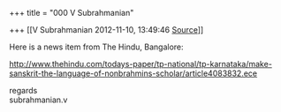 +++
title = "000 V Subrahmanian"

+++
[[V Subrahmanian	2012-11-10, 13:49:46 [Source](https://groups.google.com/g/bvparishat/c/ovYyDjlAkX4)]]



Here is a news item from The Hindu, Bangalore:  
  
<http://www.thehindu.com/todays-paper/tp-national/tp-karnataka/make-sanskrit-the-language-of-nonbrahmins-scholar/article4083832.ece>  
  
regards  
subrahmanian.v  

